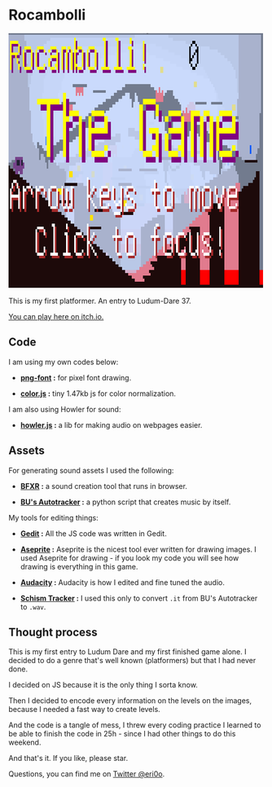 # Rocambolli

![Rocambolli The Game](cover_gif.gif)

This is my first platformer. An entry to Ludum-Dare 37.

[You can play here on itch.io.](https://eri0o.itch.io/rocambolli)

## Code

I am using my own codes below:

 - **[png-font](https://github.com/ericoporto/png-font) :** for pixel font drawing.

 - **[color.js](https://github.com/ericoporto/TouchyEngine/blob/master/color.js) :** tiny 1.47kb js for color normalization.

 I am also using Howler for sound:

 - **[howler.js](https://github.com/goldfire/howler.js) :** a lib for making audio on webpages easier.
  
## Assets
  
For generating sound assets I used the following:

 - **[BFXR](http://www.bfxr.net/) :** a sound creation tool that runs in browser.
 
 - **[BU's Autotracker](https://github.com/iamgreaser/it2everything/blob/master/atrk-bu.py) :** a python script that creates music by itself.
 
My tools for editing things:

 - **[Gedit](https://wiki.gnome.org/Apps/Gedit) :** All the JS code was written in Gedit.
 
 - **[Aseprite](https://github.com/aseprite/aseprite) :** Aseprite is the nicest tool ever written for drawing images. I used Aseprite for drawing - if you look my code you will see how drawing is everything in this game.

 - **[Audacity](http://www.audacityteam.org/) :** Audacity is how I edited and fine tuned the audio.
 
 - **[Schism Tracker](http://schismtracker.org/) :** I used this only to convert `.it` from BU's Autotracker to `.wav`.
 
## Thought process

This is my first entry to Ludum Dare and my first finished game alone. I decided to do a genre that's well known (platformers) but that I had never done.

I decided on JS because it is the only thing I sorta know.

Then I decided to encode every information on the levels on the images, because I needed a fast way to create levels.

And the code is a tangle of mess, I threw every coding practice I learned to be able to finish the code in 25h - since I had other things to do this weekend.

And that's it. If you like, please star.

Questions, you can find me on [Twitter @eri0o](https://twitter.com/eri0o). 
